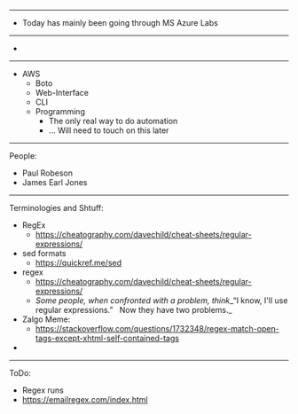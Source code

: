 
---
- Today has mainly been going through MS Azure Labs
---
- 
---
- AWS
	- Boto
	- Web-Interface
	- CLI
	- Programming
		- The only real way to do automation
		- ... Will need to touch on this later
---
People:
- Paul Robeson
- James Earl Jones
---
Terminologies and Shtuff:
- RegEx
	- https://cheatography.com/davechild/cheat-sheets/regular-expressions/
- sed formats
	- https://quickref.me/sed
- regex
	- https://cheatography.com/davechild/cheat-sheets/regular-expressions/
	- _Some people, when confronted with a problem, think__“I know, I'll use regular expressions.”   Now they have two problems._
- Zalgo Meme:
	- https://stackoverflow.com/questions/1732348/regex-match-open-tags-except-xhtml-self-contained-tags
- 
---
ToDo:
- Regex runs
- https://emailregex.com/index.html